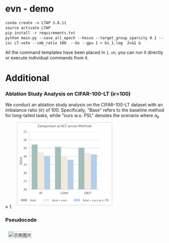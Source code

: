 # evn - demo

```
conda create -n LTAP 3.8.11   
source activate LTAP 
pip install -r requirements.txt
python main.py --save_all_epoch --hesso --target_group_sparsity 0.1 --isc LT-vote --imb_ratio 100  --bs --gpu 1 > bs_1.log  2>&1 &
```

All the command templates have been placed in ``1.sh``; you can run it directly or execute individual commands from it.

# Additional 
### Ablation Study Analysis on CIFAR-100-LT (ir=100)
We conduct an ablation study analysis on the CIFAR-100-LT dataset with an imbalance ratio (ir) of 100. Specifically, "Base" refers to the baseline method for long-tailed tasks, while "ours w.o. PSL" denotes the scenario where $\alpha_k \equiv 1$. 
<img src="./anix.png" alt="示例图片" style="width: 300px; margin: 10px; border: 1px solid #ccc;">

### Pseudocode
<img src="[./algorithmic.png](https://anonymous.4open.science/r/AEFCDAISJ/algorithmic.png)" alt="示例图片" style="width: 300px; margin: 10px; border: 1px solid #ccc;">
